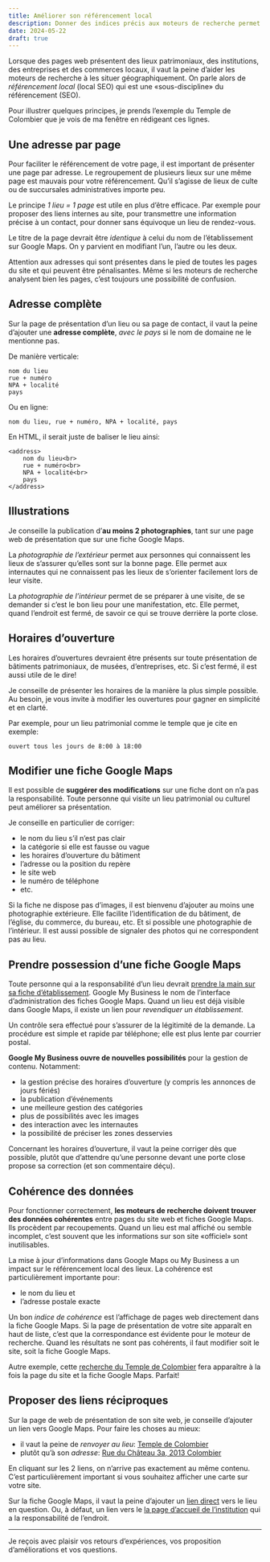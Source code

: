 ```yaml
---
title: Améliorer son référencement local
description: Donner des indices précis aux moteurs de recherche permet d’améliorer sa visiblité dans les résultats de recherche (SERP) et sur Google Maps. Indispensable pour valoriser les lieux!
date: 2024-05-22
draft: true
---
```


Lorsque des pages web présentent des lieux patrimoniaux, des institutions, des entreprises et des commerces locaux, il vaut la peine d’aider les moteurs de recherche à les situer géographiquement. On parle alors de *référencement local* (local SEO) qui est une «sous-discipline» du référencement (SEO).

Pour illustrer quelques principes, je prends l’exemple du Temple de Colombier que je vois de ma fenêtre en rédigeant ces lignes.

## Une adresse par page

Pour faciliter le référencement de votre page, il est important de présenter une page par adresse. Le regroupement de plusieurs lieux sur une même page est mauvais pour votre référencement. Qu’il s’agisse de lieux de culte ou de succursales administratives importe peu.

Le principe *1 lieu = 1 page* est utile en plus d’être efficace. Par exemple pour proposer des liens internes au site, pour transmettre une information précise à un contact, pour donner sans équivoque un lieu de rendez-vous.

Le titre de la page devrait être *identique* à celui du nom de l’établissement sur Google Maps. On y parvient en modifiant l’un, l’autre ou les deux.

Attention aux adresses qui sont présentes dans le pied de toutes les pages du site et qui peuvent être pénalisantes. Même si les moteurs de recherche analysent bien les pages, c’est toujours une possibilité de confusion.

## Adresse complète

Sur la page de présentation d’un lieu ou sa page de contact, il vaut la peine d’ajouter une **adresse complète**, *avec le pays* si le nom de domaine ne le mentionne pas.

De manière verticale:

```
nom du lieu
rue + numéro
NPA + localité
pays
```

Ou en ligne:

```
nom du lieu, rue + numéro, NPA + localité, pays
```

En HTML, il serait juste de baliser le lieu ainsi:

```
<address>
    nom du lieu<br>
    rue + numéro<br>
    NPA + localité<br>
    pays
</address>
```

## Illustrations

Je conseille la publication d’**au moins 2 photographies**, tant sur une page web de présentation que sur une fiche Google Maps.

La *photographie de l’extérieur* permet aux personnes qui connaissent les lieux de s’assurer qu’elles sont sur la bonne page. Elle permet aux internautes qui ne connaissent pas les lieux de s’orienter facilement lors de leur visite.

La *photographie de l’intérieur* permet de se préparer à une visite, de se demander si c’est le bon lieu pour une manifestation, etc. Elle permet, quand l’endroit est fermé, de savoir ce qui se trouve derrière la porte close.

## Horaires d’ouverture

Les horaires d’ouvertures devraient être présents sur toute présentation de bâtiments patrimoniaux, de musées, d’entreprises, etc. Si c’est fermé, il est aussi utile de le dire!

Je conseille de présenter les horaires de la manière la plus simple possible. Au besoin, je vous invite à modifier les ouvertures pour gagner en simplicité et en clarté.

Par exemple, pour un lieu patrimonial comme le temple que je cite en exemple:

```
ouvert tous les jours de 8:00 à 18:00
```

## Modifier une fiche Google Maps

Il est possible de **suggérer des modifications** sur une fiche dont on n’a pas la responsabilité. Toute personne qui visite un lieu patrimonial ou culturel peut améliorer sa présentation.

Je conseille en particulier de corriger:

- le nom du lieu s’il n’est pas clair
- la catégorie si elle est fausse ou vague
- les horaires d’ouverture du bâtiment
- l’adresse ou la position du repère
- le site web
- le numéro de téléphone
- etc.

Si la fiche ne dispose pas d’images, il est bienvenu d’ajouter au moins une photographie extérieure. Elle facilite l’identification de du bâtiment, de l’église, du commerce, du bureau, etc. Et si possible une photographie de l’intérieur. Il est aussi possible de signaler des photos qui ne correspondent pas au lieu.

## Prendre possession d’une fiche Google Maps

Toute personne qui a la responsabilité d’un lieu devrait [prendre la main sur sa fiche d’établissement](https://www.google.com/intl/fr_ch/business/). Google My Business le nom de l’interface d’administration des fiches Google Maps. Quand un lieu est déjà visible dans Google Maps, il existe un lien pour *revendiquer un établissement*.

Un contrôle sera effectué pour s’assurer de la légitimité de la demande. La procédure est simple et rapide par téléphone; elle est plus lente par courrier postal.

**Google My Business ouvre de nouvelles possibilités** pour la gestion de contenu. Notamment:

- la gestion précise des horaires d’ouverture (y compris les annonces de jours fériés)
- la publication d’événements
- une meilleure gestion des catégories
- plus de possibilités avec les images
- des interaction avec les internautes
- la possibilité de préciser les zones desservies

Concernant les horaires d’ouverture, il vaut la peine corriger dès que possible, plutôt que d’attendre qu’une personne devant une porte close propose sa correction (et son commentaire déçu).

## Cohérence des données

Pour fonctionner correctement, **les moteurs de recherche doivent trouver des données cohérentes** entre pages du site web et fiches Google Maps. Ils procèdent par recoupements. Quand un lieu est mal affiché ou semble incomplet, c’est souvent que les informations sur son site «officiel» sont inutilisables.

La mise à jour d’informations dans Google Maps ou My Business a un impact sur le référencement local des lieux. La cohérence est particulièrement importante pour:

- le nom du lieu et
- l’adresse postale exacte

Un bon *indice de cohérence* est l’affichage de pages web directement dans la fiche Google Maps. Si la page de présentation de votre site apparaît en haut de liste, c’est que la correspondance est évidente pour le moteur de recherche. Quand les résultats ne sont pas cohérents, il faut modifier soit le site, soit la fiche Google Maps.

Autre exemple, cette [recherche du Temple de Colombier](https://www.google.com/search?q=Temple+de+Colombier) fera apparaître à la fois la page du site et la fiche Google Maps. Parfait!

## Proposer des liens réciproques

Sur la page de web de présentation de son site web, je conseille d’ajouter un lien vers Google Maps. Pour faire les choses au mieux:

- il vaut la peine de *renvoyer au lieu*: [Temple de Colombier](https://maps.app.goo.gl/cg27QmcYEoTuH4dy8)
- plutôt qu’à son *adresse*: [Rue du Château 3a, 2013 Colombier](https://maps.app.goo.gl/N5sPL2113hBE4u9cA)

En cliquant sur les 2 liens, on n’arrive pas exactement au même contenu. C’est particulièrement important si vous souhaitez afficher une carte sur votre site.

Sur la fiche Google Maps, il vaut la peine d’ajouter un [lien direct](https://www.eren.ch/barc/batiments/temple-de-colombier/) vers le lieu en question. Ou, à défaut, un lien vers le [la page d’accueil de l’institution](https://www.eren.ch/barc/) qui a la responsabilité de l’endroit.

----

Je reçois avec plaisir vos retours d’expériences, vos proposition d’améliorations et vos questions.